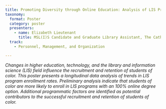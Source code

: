 ```yaml
---
title: Promoting Diversity through Online Education: Analysis of LIS Program Enrollment Rates
taxonomy:
  format: Poster
  category: poster
  presenters:
    - name: Elizabeth Lieutenant
	  title: MSL(I)S Candidate and Graduate Library Assistant, The Catholic University of America	
  track:
    - Personnel, Management, and Organization

---
```

_Changes in higher education, technology, and the library and information science (LIS) field influence the recruitment and retention of students of color. This poster presents a longitudinal data analysis of trends in LIS program enrollment rates. Preliminary analysis indicate that students of color are more likely to enroll in LIS programs with an 100% online degree option. Additional programmatic factors are identified as potential contributors to the successful recruitment and retention of students of color._